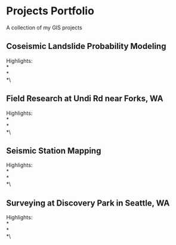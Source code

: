 # Projects Portfolio
A collection of my GIS projects
## Coseismic Landslide Probability Modeling
Highlights:
\
*\
*\
*\
## Field Research at Undi Rd near Forks, WA
Highlights:
\
*\
*\
*\
## Seismic Station Mapping
Highlights:
\
*\
*\
*\
## Surveying at Discovery Park in Seattle, WA
Highlights:
\
*\
*\
*\